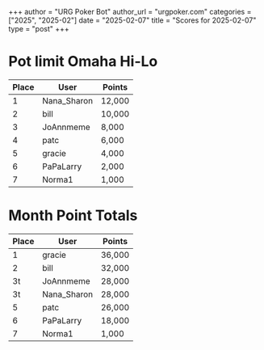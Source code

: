 +++
author = "URG Poker Bot"
author_url = "urgpoker.com"
categories = ["2025", "2025-02"]
date = "2025-02-07"
title = "Scores for 2025-02-07"
type = "post"
+++
# Pot limit Omaha Hi-Lo

| Place | User | Points |
|-------|------|--------|
| 1 | Nana_Sharon | 12,000 |
| 2 | bill | 10,000 |
| 3 | JoAnnmeme | 8,000 |
| 4 | patc | 6,000 |
| 5 | gracie | 4,000 |
| 6 | PaPaLarry | 2,000 |
| 7 | Norma1 | 1,000 |

# Month Point Totals

| Place | User | Points |
|-------|------|--------|
| 1 | gracie | 36,000 |
| 2 | bill | 32,000 |
| 3t | JoAnnmeme | 28,000 |
| 3t | Nana_Sharon | 28,000 |
| 5 | patc | 26,000 |
| 6 | PaPaLarry | 18,000 |
| 7 | Norma1 | 1,000 |
